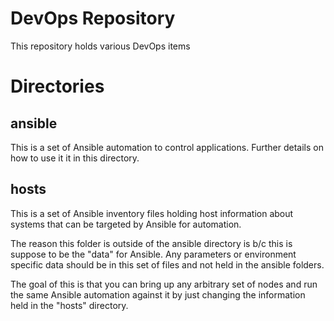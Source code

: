 DevOps Repository
===========================
This repository holds various DevOps items

# Directories

## ansible
This is a set of Ansible automation to control applications.  Further details on how to use it
it in this directory.

## hosts
This is a set of Ansible inventory files holding host information about systems that can be targeted by Ansible
for automation.

The reason this folder is outside of the ansible directory is b/c this is suppose to be the "data" for Ansible.  Any
parameters or environment specific data should be in this set of files and not held in the ansible folders.

The goal of this is that you can bring up any arbitrary set of nodes and run the same Ansible automation against it by
just changing the information held in the "hosts" directory.

